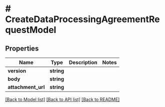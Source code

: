 # # CreateDataProcessingAgreementRequestModel

## Properties

Name | Type | Description | Notes
------------ | ------------- | ------------- | -------------
**version** | **string** |  |
**body** | **string** |  |
**attachment_url** | **string** |  |

[[Back to Model list]](../../README.md#models) [[Back to API list]](../../README.md#endpoints) [[Back to README]](../../README.md)
